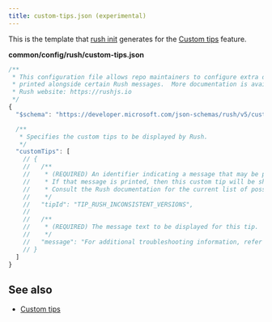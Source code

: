 ```yaml
---
title: custom-tips.json (experimental)
---
```


This is the template that [rush init](../commands/rush_init.md)
generates for the [Custom tips](../maintainer/custom_tips.md) feature.

**common/config/rush/custom-tips.json**

```js
/**
 * This configuration file allows repo maintainers to configure extra details to be
 * printed alongside certain Rush messages.  More documentation is available on the
 * Rush website: https://rushjs.io
 */
{
  "$schema": "https://developer.microsoft.com/json-schemas/rush/v5/custom-tips.schema.json",

  /**
   * Specifies the custom tips to be displayed by Rush.
   */
  "customTips": [
    // {
    //   /**
    //    * (REQUIRED) An identifier indicating a message that may be printed by Rush.
    //    * If that message is printed, then this custom tip will be shown.
    //    * Consult the Rush documentation for the current list of possible identifiers.
    //    */
    //   "tipId": "TIP_RUSH_INCONSISTENT_VERSIONS",
    //
    //   /**
    //    * (REQUIRED) The message text to be displayed for this tip.
    //    */
    //   "message": "For additional troubleshooting information, refer this wiki article:\n\nhttps://intranet.contoso.com/docs/pnpm-mismatch"
    // }
  ]
}
```

## See also

- [Custom tips](../maintainer/custom_tips.md)
